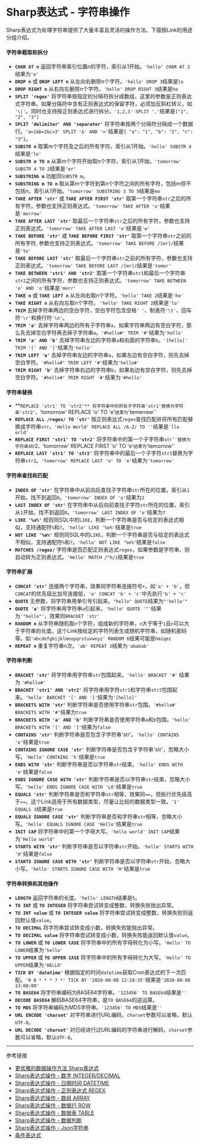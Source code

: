 # Sharp表达式 - 字符串操作
Sharp表达式为处理字符串提供了大量丰富且灵活的操作方法。下面按Link的用途分组介绍。

#### 字符串截取和拆分
* **`CHAR AT n`** 返回字符串索引位置n的字符，索引从1开始。`'hello' CHAR AT 2`结果为`'e'`
* **`DROP n`** 或 **`DROP LEFT n`**  从左向右删除n个字符。`'hello' DROP 3`结果是`lo`
* **`DROP RIGHT n`** 从右向左删除n个字符。`'hello' DROP RIGHT 3`结果是`he`
* **`SPLIT 'regex'`** 将字符串按指定的分隔符拆分成数组，这里的参数是正则表达式字符串。如果分隔符中含有正则表达式的保留字符，必须加反斜杠转义，如 `'\|'`。同时也支持按正则表达式进行拆分。`'1,2,3' SPLIT ','`结果是`["1", "2", "3"]` 
* **`SPLIT 'delimiter' AND 'separater'`** 将字符串按两个分隔符分隔成一个数据行。`'a=1&b=2&c=3' SPLIT '&' AND '='`结果是`{ "a": "1", "b": "2", "c": "3"}`。
* **`SUBSTR n`**  取第m个字符及之后的所有字符，索引从1开始。`'hello' SUBSTR 4`结果是`'lo'`
* **`SUBSTR m TO n`** 从第m个字符开始取n个字符，索引从1开始。`'tomorrow' SUBSTR 4 TO 2`结果是`'or'`
* **`SUBSTRING m`** 功能同`SUBSTR m`。
* **`SUBSTRING m TO n`** 取从第m个字符到第n个字符之间的所有字符，包括m但不包括n，索引从1开始。`'tomorrow' SUBSTRING 3 TO 5`结果是`mo`
* **`TAKE AFTER 'str'`** 或 **`TAKE AFTER FIRST 'str'`** 取第一个字符串`str`之后的所有字符，参数也支持正则表达式。`'tomorrow' TAKE AFTER 'o'`结果是`'morrow'`
* **`TAKE AFTER LAST 'str'`** 取最后一个字符串`str`之后的所有字符，参数也支持正则表达式。`'tomorrow' TAKE AFTER LAST 'o'`结果是`'w'`
* **`TAKE BEFORE 'str'`** 或 **`TAKE BEFORE FIRST 'str'`**  取第一个字符串`str`之前的所有字符, 参数也支持正则表达式。`'tomorrow' TAKE BEFORE /[mr]/`结果是`'to'`
* **`TAKE BEFORE LAST 'str'`** 取最后一个字符串`str`之前的所有字符，参数也支持正则表达式。`'tomorrow' TAKE BEFORE LAST /[mr]/`结果是`'tomor'`
* **`TAKE BETWEEN 'str1' AND 'str2'`** 取第一个字符串`str1`和最后一个字符串`str2`之间的所有字符，参数也支持正则表达式。`'tomorrow' TAKE BETWEEN 'o' AND 'o'`结果是`'morr'`
* **`TAKE n`** 或 **`TAKE LEFT n`** 从左向右取n个字符。`'hello' TAKE 2`结果是`'he'`
* **`TAKE RIGHT n`** 从右向左取n个字符。 `'hello' TAKE RIGHT 2`结果是`'lo'`
* **`TRIM`** 去掉字符串两边的空白字符，空白字符包含空格`' '`、制表符`'\t'`、回车符`'\r'`和换行符`'\n'`。
* **`TRIM 'a'`** 去掉字符串两边的所有子字符串`a`，如果字符串两边有空白字符，那么先去掉空白字符再去掉子字符串`a`。`'#hello#' TRIM '#'`结果为`'hello'`
* **`TRIM 'a' AND 'b'`** 去掉字符串左边的字符串`a`和右面的字符串`b`。`'[hello]' TRIM '[' AND ']'`结果为`'hello'`
* **`TRIM LEFT 'a'`** 去掉字符串左边的字符串`a`，如果左边有空白字符，则先去掉空白字符。`'#hello#' TRIM LEFT '#'`结果为`'hello#'`
* **`TRIM RIGHT 'b'`** 去掉字符串右边的字符串`b`，如果右边有空白字符，则先去掉空白字符。`'#hello#' TRIM RIGHT '#'`结果为`'#hello'`

#### 字符串替换
* **`REPLACE 'str1' TO 'str2'** 将字符串中的所有子字符串'str1'替换为字符串'str2'。`'tomorrow' REPLACE 'o' TO 'e'`结果为`'temerrew'`
* **`REPLACE ALL /regex/ TO 'str'`** 按正则表达式`regex`查找匹配并将所有匹配替换成字符串`str`。`'Hello World' REPLACE ALL /A-Z/ TO ''`结果是`'llo orld'`
* **`REPLACE FIRST 'str1' TO 'str2'`** 将字符串中的第一个子字符串`str``替换为字符串`str2`。`'tomorrow' REPLACE FIRST 'o' TO 'e'`结果为`'temorrow'`
* **`REPLACE LAST 'str1' TO 'str2'`** 将字符串中的最后一个子字符`str1`替换为字符串`str2`。`'tomorrow' REPLACE LAST 'o' TO 'e'`结果为`'tomorrew'`

#### 字符串查找和匹配
* **`INDEX OF 'str'`**  在字符串中从前向后查找子字符串`str`所在的位置，索引从`1`开始，找不到返回`0`。`'tomorrow' INDEX OF 'o'`结果为`2`
* **`LAST INDEX OF 'str'`** 在字符串中从后向前查找子字符`str`所在的位置，索引从`1`开始，找不到返回`0`。`'tomorrow' LAST INDEX OF 'o'`结果为`7`
* **`LIKE '%a%'`** 规则同SQL中的`LIKE`，判断一个字符串是否与给定的表达式相似，支持通配符`%`和`?`。`'hello' LIKE '%e%'`结果是`true`
* **`NOT LIKE '%a%'`** 规则同SQL中的`LIKE`，判断一个字符串是否与给定的表达式不相似，支持通配符`%`和`?`。`'hello' NOT LIKE '%e%'`结果是`false`
* **`MATCHES /regex/`** 字符串是否匹配正则表达式`regex`，如果参数是字符串，则自动转为正则表达式。`'Hello' MATCH /^h/i`结果是`true`

#### 字符串扩展
* **`CONCAT 'str'`** 连接两个字符串，效果同字符串连接符号`+`，如`'a' + 'b'`，但`CONCAT`的优先级比加号连接低，`'a' CONCAT 'b' + 'c'`中先执行`'b' + 'c'`
* **`QUOTE`** 无参数，将字符串用单引号引起来。`"hello" QUOTE`结果为`"'hello'"`
* **`QUOTE 'a'`** 将字符串用字符串`a`引起来。`'hello' QUOTE '"'`结果为`'"hello"'`，效果同`BRACKET 'str'`
* **`RANDOM n`** 从字符串随机取`n`个字符，组成新的字符串，`n`大于等于`1`且`n`可以大于字符串的长度。这个Link按给定的字符列表生成随机字符串，如随机密码等。如`'abcdefghijklmnopqrstuvwxyz' RANDOM 6`结果可能是`hmiqez`
* **`REPEAT n`** 重复字符串n次。`'ab' REPEAT 3`结果为`'ababab'`

#### 字符串判断
* **`BRACKET 'str'`** 将字符串用字符串`str`包围起来。`'hello' BRACKET '#'` 结果为 `'#hello#'`
* **`BRACKET 'str1' AND 'str2'`** 将字符串用字符`str1`和字符串`str2`包围起来。`'hello' BARCKET '[' AND ']'`结果为`'[hello]'`
* **`BRACKETS WITH 'str'`** 判断字符串是否使用字符串`str`包围。`'#hello#' BRACKETS WITH '#'`结果为`true` 
* **`BRACKETS WITH 'a' AND 'b'`** 判断字符串是否使用字符串`a`和`b`包围。`'hello' BRACKETS WITH '[' AND ']'`结果为`false`
* **`CONTAINS 'str'`** 判断字符串是否包含子字符串'str'。`'hello' CONTAINS 'e'`结果是`true`
* **`CONTAINS IGNORE CASE 'str'`** 判断字符串是否包含子字符串'str'，忽略大小写。`'Hello' CONTAINS 'h'`结果是`true`
* **`ENDS WITH 'str'`** 判断字符串是否以字符串`str`结束。`'hello' ENDS WITH 'e'`结果是`false`
* **`ENDS IGNORE CASE WITH 'str'`** 判断字符串是否以字符串`str`结束，忽略大小写。`'hello' ENDS IGNORE CASE WITH 'LO'`结果是`true`
* **`EQUALS 'str'`** 判断字符串是否和字符串`str`相等，效果同`==`，但执行优先级高于`==`。这个Link适用于所有数据类型，尽量让比较的数据类型一致。`'1' EQUALS 1`结果是`true`
* **`EQUALS IGNORE CASE 'str'`** 判断字符串是否和字符串`str`相等，忽略大小写。`'hello' EQUALS IGNORE CASE 'Hello'`结果是`true`
* **`INIT CAP`** 将字符串中的第一个字母大写。`'hello world' INIT CAP`结果为`'Hello world'`
* **`STARTS WITH 'str'`** 判断字符串是否以字符串`str`开始。`'hello' STARTS WITH 'H'`结果是`false`
* **`STARTS IGNORE CASE WITH 'str'`** 判断字符串是否以字符串`str`开始，忽略大小写。`'hello' STARTS IGNORE CASE WITH 'H'`结果是`true`

#### 字符串转换和其他操作
* **`LENGTH`** 返回字符串的长度。`'hello' LENGTH`结果是`5`。
* **`TO INT`** 或 **`TO INTEGER`** 将字符串尝试转变成整数，转换失败抛出异常。
* **`TO INT value`** 或 **`TO INTEGER value`** 将字符串尝试转变成整数，转换失败则返回默认值`value`。
* **`TO DECIMAL`** 将字符串尝试转变成小数，转换失败能抛出异常。
* **`TO DECIMAL value`** 将字符串尝试转变成小数，转换失败能返回默认值`value`。
* **`TO LOWER`** 或 **`TO LOWER CASE`** 将字符串中的所有字母转化为小写。`'Hello' TO LOWER`结果为`'hello'`
* **`TO UPPER`** 或 **`TO UPPER CASE`** 将字符串中的所有字母转化为大写。`'Hello' TO UPPER`结果为`'HELLO'`
* **`TICK BY 'datetime'`** 根据指定的时间`datetime`获取Cron表达式的下一次匹配。`'0 0 * * * ? *' TICK BY '2020-08-08 12:28:35'`结果是`'2020-08-08 13:00:00'`
* **`TO BASE64`** 将字符串编码为BASE64字符串。`'123456' TO BASE64`结果是`''`
* **`DECODE BASE64`** 解码BASE64字符串，是`TO BASE64`的逆运算。
* **`TO MD5`** 将字符串编码为MD5字符串。`'123456' TO MD5`结果是`''`
* **`URL ENCODE 'charset'`** 对字符串进行URL编码，`charset`参数可以省略，默认`UTF-8`。
* **`URL DECODE 'charset'`** 对已经进行过URL编码的字符串进行解码，`charset`参数可以省略，默认`UTF-8`。  

---
参考链接
* [更优雅的数据操作方法 Sharp表达式](/doc/pql/sharp)
* [Sharp表达式操作 - 数字 INTEGER/DECIMAL](/doc/pql/sharp-numeric)
* [Sharp表达式操作 - 日期时间 DATETIME](/doc/pql/sharp-datetime)
* [Sharp表达式操作 - 正则表达式 REGEX](/doc/pql/sharp-regex)
* [Sharp表达式操作 - 数组 ARRAY](/doc/pql/sharp-array)
* [Sharp表达式操作 - 数据行 ROW](/doc/pql/sharp-row)
* [Sharp表达式操作 - 数据表 TABLE](/doc/pql/sharp-table)
* [Sharp表达式操作 - 数据判断](/doc/pql/sharp-if)
* [Sharp表达式操作 - Json字符串](/doc/pql/sharp-json)
* [条件表达式](/doc/pql/condition)